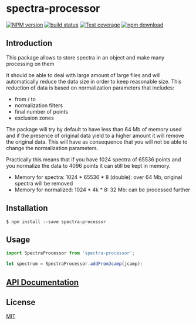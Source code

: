 # spectra-processor

[![NPM version][npm-image]][npm-url]
[![build status][travis-image]][travis-url]
[![Test coverage][codecov-image]][codecov-url]
[![npm download][download-image]][download-url]

## Introduction

This package allows to store spectra in an object and make many processing on them

It should be able to deal with large amount of large files and will automatically reduce the data size in order to keep reasonable size. This reduction of data is based on normalization parameters that includes:
* from / to
* normalization filters
* final number of points
* exclusion zones

The package will try by default to have less than 64 Mb of memory used and if the presence of original data yield to a higher amount it will remove the original data.
This will have as consequence that you will not be able to change the normalization parameters. 

Practically this means that if you have 1024 spectra of 65536 points and you normalize the data to 4096 points it can still be kept in memory.

* Memory for spectra:  1024 * 65536 * 8 (double): over 64 Mb, original spectra will be removed
* Memory for normalized: 1024 * 4k * 8: 32 Mb: can be processed further



## Installation

`$ npm install --save spectra-processor`

## Usage

```js
import SpectraProcessor from 'spectra-processor';

let spectrum = SpectraProcessor.addFromJcamp(jcamp);
```


## [API Documentation](https://cheminfo.github.io/spectra-processor/)

## License

[MIT](./LICENSE)

[npm-image]: https://img.shields.io/npm/v/spectra-processor.svg?style=flat-square
[npm-url]: https://www.npmjs.com/package/spectra-processor
[travis-image]: https://img.shields.io/travis/cheminfo/spectra-processor/master.svg?style=flat-square
[travis-url]: https://travis-ci.org/cheminfo/spectra-processor
[codecov-image]: https://img.shields.io/codecov/c/github/cheminfo/spectra-processor.svg?style=flat-square
[codecov-url]: https://codecov.io/gh/cheminfo/spectra-processor
[download-image]: https://img.shields.io/npm/dm/spectra-processor.svg?style=flat-square
[download-url]: https://www.npmjs.com/package/spectra-processor
